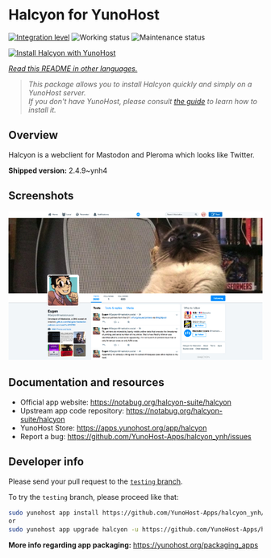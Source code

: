 <!--
N.B.: This README was automatically generated by <https://github.com/YunoHost/apps/tree/master/tools/readme_generator>
It shall NOT be edited by hand.
-->

# Halcyon for YunoHost

[![Integration level](https://dash.yunohost.org/integration/halcyon.svg)](https://dash.yunohost.org/appci/app/halcyon) ![Working status](https://ci-apps.yunohost.org/ci/badges/halcyon.status.svg) ![Maintenance status](https://ci-apps.yunohost.org/ci/badges/halcyon.maintain.svg)

[![Install Halcyon with YunoHost](https://install-app.yunohost.org/install-with-yunohost.svg)](https://install-app.yunohost.org/?app=halcyon)

*[Read this README in other languages.](./ALL_README.md)*

> *This package allows you to install Halcyon quickly and simply on a YunoHost server.*  
> *If you don't have YunoHost, please consult [the guide](https://yunohost.org/install) to learn how to install it.*

## Overview

Halcyon is a webclient for Mastodon and Pleroma which looks like Twitter.


**Shipped version:** 2.4.9~ynh4

## Screenshots

![Screenshot of Halcyon](./doc/screenshots/preview0.png)

## Documentation and resources

- Official app website: <https://notabug.org/halcyon-suite/halcyon>
- Upstream app code repository: <https://notabug.org/halcyon-suite/halcyon>
- YunoHost Store: <https://apps.yunohost.org/app/halcyon>
- Report a bug: <https://github.com/YunoHost-Apps/halcyon_ynh/issues>

## Developer info

Please send your pull request to the [`testing` branch](https://github.com/YunoHost-Apps/halcyon_ynh/tree/testing).

To try the `testing` branch, please proceed like that:

```bash
sudo yunohost app install https://github.com/YunoHost-Apps/halcyon_ynh/tree/testing --debug
or
sudo yunohost app upgrade halcyon -u https://github.com/YunoHost-Apps/halcyon_ynh/tree/testing --debug
```

**More info regarding app packaging:** <https://yunohost.org/packaging_apps>
